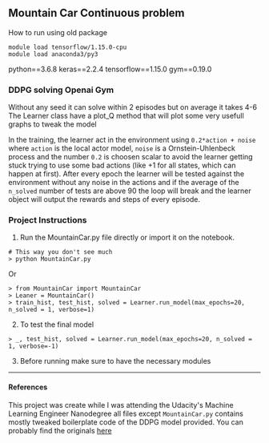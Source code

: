 ## Mountain Car Continuous problem 
How to run using old package
```
module load tensorflow/1.15.0-cpu
module load anaconda3/py3
```
python==3.6.8
keras==2.2.4
tensorflow==1.15.0
gym==0.19.0

### DDPG solving Openai Gym

Without any seed it can solve within 2 episodes but on average it takes 4-6
The Learner class have a plot_Q method that will plot some very usefull graphs to tweak the model

In the training, the learner act in the environment using `0.2*action + noise` where `action` is the local actor model, `noise` is a Ornstein-Uhlenbeck process and the number `0.2` is choosen scalar to avoid the learner getting
stuck trying to use some bad actions (like +1 for all states, which can happen at first). After every epoch
the learner will be tested against the environment without any noise in the actions and if the average of the 
`n_solved` number of tests are above 90 the loop will break and the learner object will output the rewards and
steps of every episode.


### Project Instructions

1. Run the MountainCar.py file directly or import it on the notebook.

```
# This way you don't see much
> python MountainCar.py 
```

Or

```
> from MountainCar import MountainCar
> Leaner = MountainCar()
> train_hist, test_hist, solved = Learner.run_model(max_epochs=20, n_solved = 1, verbose=1)

```

2. To test the final model

```
> _, test_hist, solved = Learner.run_model(max_epochs=20, n_solved = 1, verbose=-1)
```

3. Before running make sure to have the necessary modules


---------------------
#### References
This project was create while I was attending the Udacity's Machine Learning Engineer Nanodegree all files except `MountainCar.py` contains mostly tweaked boilerplate code of the DDPG model provided. You can probably find the originals [here](https://github.com/udacity/deep-reinforcement-learning)
